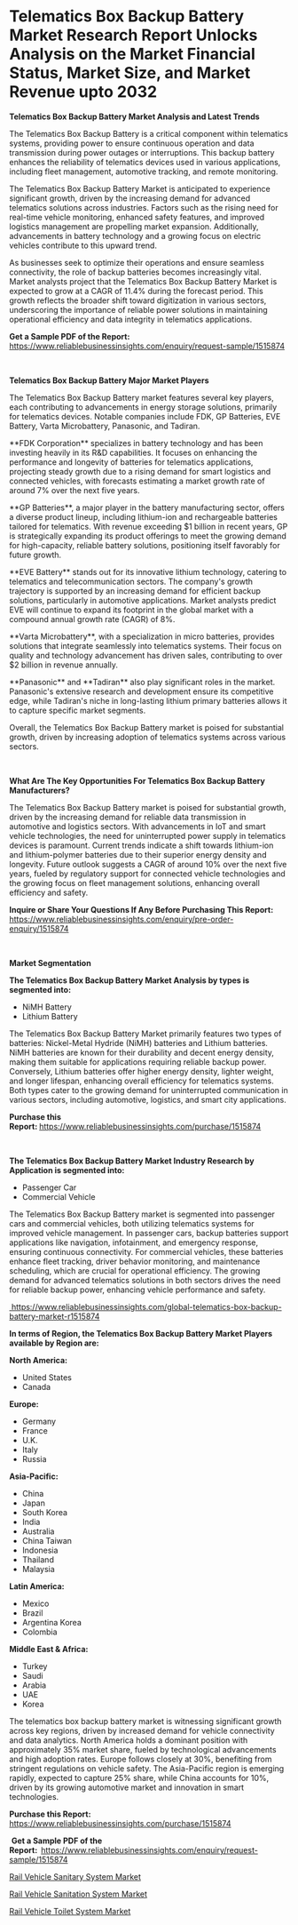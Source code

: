 <p><h1>Telematics Box Backup Battery Market Research Report Unlocks Analysis on the Market Financial Status, Market Size, and Market Revenue upto 2032</h1></p><p><strong>Telematics Box Backup Battery Market Analysis and Latest Trends</strong></p>
<p><p>The Telematics Box Backup Battery is a critical component within telematics systems, providing power to ensure continuous operation and data transmission during power outages or interruptions. This backup battery enhances the reliability of telematics devices used in various applications, including fleet management, automotive tracking, and remote monitoring.</p><p>The Telematics Box Backup Battery Market is anticipated to experience significant growth, driven by the increasing demand for advanced telematics solutions across industries. Factors such as the rising need for real-time vehicle monitoring, enhanced safety features, and improved logistics management are propelling market expansion. Additionally, advancements in battery technology and a growing focus on electric vehicles contribute to this upward trend.</p><p>As businesses seek to optimize their operations and ensure seamless connectivity, the role of backup batteries becomes increasingly vital. Market analysts project that the Telematics Box Backup Battery Market is expected to grow at a CAGR of 11.4% during the forecast period. This growth reflects the broader shift toward digitization in various sectors, underscoring the importance of reliable power solutions in maintaining operational efficiency and data integrity in telematics applications.</p></p>
<p><strong>Get a Sample PDF of the Report:&nbsp;</strong> <a href="https://www.reliablebusinessinsights.com/enquiry/request-sample/1515874?utm_campaign=100&utm_medium=2&utm_source=Github&utm_content=ia&utm_term=18012025&utm_id=telematics-box-backup-battery">https://www.reliablebusinessinsights.com/enquiry/request-sample/1515874</a></p>
<p>&nbsp;</p>
<p><strong>Telematics Box Backup Battery Major Market Players</strong></p>
<p><p>The Telematics Box Backup Battery market features several key players, each contributing to advancements in energy storage solutions, primarily for telematics devices. Notable companies include FDK, GP Batteries, EVE Battery, Varta Microbattery, Panasonic, and Tadiran.</p><p>**FDK Corporation** specializes in battery technology and has been investing heavily in its R&D capabilities. It focuses on enhancing the performance and longevity of batteries for telematics applications, projecting steady growth due to a rising demand for smart logistics and connected vehicles, with forecasts estimating a market growth rate of around 7% over the next five years.</p><p>**GP Batteries**, a major player in the battery manufacturing sector, offers a diverse product lineup, including lithium-ion and rechargeable batteries tailored for telematics. With revenue exceeding $1 billion in recent years, GP is strategically expanding its product offerings to meet the growing demand for high-capacity, reliable battery solutions, positioning itself favorably for future growth.</p><p>**EVE Battery** stands out for its innovative lithium technology, catering to telematics and telecommunication sectors. The company's growth trajectory is supported by an increasing demand for efficient backup solutions, particularly in automotive applications. Market analysts predict EVE will continue to expand its footprint in the global market with a compound annual growth rate (CAGR) of 8%.</p><p>**Varta Microbattery**, with a specialization in micro batteries, provides solutions that integrate seamlessly into telematics systems. Their focus on quality and technology advancement has driven sales, contributing to over $2 billion in revenue annually.</p><p>**Panasonic** and **Tadiran** also play significant roles in the market. Panasonic's extensive research and development ensure its competitive edge, while Tadiran's niche in long-lasting lithium primary batteries allows it to capture specific market segments.</p><p>Overall, the Telematics Box Backup Battery market is poised for substantial growth, driven by increasing adoption of telematics systems across various sectors.</p></p>
<p>&nbsp;</p>
<p><strong>What Are The Key Opportunities For Telematics Box Backup Battery Manufacturers?</strong></p>
<p><p>The Telematics Box Backup Battery market is poised for substantial growth, driven by the increasing demand for reliable data transmission in automotive and logistics sectors. With advancements in IoT and smart vehicle technologies, the need for uninterrupted power supply in telematics devices is paramount. Current trends indicate a shift towards lithium-ion and lithium-polymer batteries due to their superior energy density and longevity. Future outlook suggests a CAGR of around 10% over the next five years, fueled by regulatory support for connected vehicle technologies and the growing focus on fleet management solutions, enhancing overall efficiency and safety.</p></p>
<p><strong>Inquire or Share Your Questions If Any Before Purchasing This Report:</strong> <a href="https://www.reliablebusinessinsights.com/enquiry/pre-order-enquiry/1515874?utm_campaign=100&utm_medium=2&utm_source=Github&utm_content=ia&utm_term=18012025&utm_id=telematics-box-backup-battery">https://www.reliablebusinessinsights.com/enquiry/pre-order-enquiry/1515874</a></p>
<p>&nbsp;</p>
<p><strong>Market Segmentation</strong></p>
<p><strong>The Telematics Box Backup Battery Market Analysis by types is segmented into:</strong></p>
<p><ul><li>NiMH Battery</li><li>Lithium Battery</li></ul></p>
<p><p>The Telematics Box Backup Battery Market primarily features two types of batteries: Nickel-Metal Hydride (NiMH) batteries and Lithium batteries. NiMH batteries are known for their durability and decent energy density, making them suitable for applications requiring reliable backup power. Conversely, Lithium batteries offer higher energy density, lighter weight, and longer lifespan, enhancing overall efficiency for telematics systems. Both types cater to the growing demand for uninterrupted communication in various sectors, including automotive, logistics, and smart city applications.</p></p>
<p><strong>Purchase this Report:&nbsp;</strong><a href="https://www.reliablebusinessinsights.com/purchase/1515874?utm_campaign=100&utm_medium=2&utm_source=Github&utm_content=ia&utm_term=18012025&utm_id=telematics-box-backup-battery">https://www.reliablebusinessinsights.com/purchase/1515874</a></p>
<p>&nbsp;</p>
<p><strong>The Telematics Box Backup Battery Market Industry Research by Application is segmented into:</strong></p>
<p><ul><li>Passenger Car</li><li>Commercial Vehicle</li></ul></p>
<p><p>The Telematics Box Backup Battery market is segmented into passenger cars and commercial vehicles, both utilizing telematics systems for improved vehicle management. In passenger cars, backup batteries support applications like navigation, infotainment, and emergency response, ensuring continuous connectivity. For commercial vehicles, these batteries enhance fleet tracking, driver behavior monitoring, and maintenance scheduling, which are crucial for operational efficiency. The growing demand for advanced telematics solutions in both sectors drives the need for reliable backup power, enhancing vehicle performance and safety.</p></p>
<p><a href="https://www.reliablebusinessinsights.com/global-telematics-box-backup-battery-market-r1515874?utm_campaign=100&utm_medium=2&utm_source=Github&utm_content=ia&utm_term=18012025&utm_id=telematics-box-backup-battery">&nbsp;https://www.reliablebusinessinsights.com/global-telematics-box-backup-battery-market-r1515874</a></p>
<p><strong>In terms of Region, the Telematics Box Backup Battery Market Players available by Region are:</strong></p>
<p>
    <p> <strong> North America: </strong>
        <ul>
            <li>United States</li>
            <li>Canada</li>
        </ul>
        </p> 
    <p> <strong> Europe: </strong>
        <ul>
            <li>Germany</li>
            <li>France</li>
            <li>U.K.</li>
            <li>Italy</li>
            <li>Russia</li>
        </ul>
        </p> 
    <p> <strong> Asia-Pacific: </strong>
        <ul>
            <li>China</li>
            <li>Japan</li>
            <li>South Korea</li>
            <li>India</li>
            <li>Australia</li>
            <li>China Taiwan</li>
            <li>Indonesia</li>
            <li>Thailand</li>
            <li>Malaysia</li>
        </ul>
        </p> 
    <p> <strong> Latin America: </strong>
        <ul>
            <li>Mexico</li>
            <li>Brazil</li>
            <li>Argentina Korea</li>
            <li>Colombia</li>
        </ul>
        </p> 
    <p> <strong> Middle East & Africa: </strong>
        <ul>
            <li>Turkey</li>
            <li>Saudi</li>
            <li>Arabia</li>
            <li>UAE</li>
            <li>Korea</li>
        </ul>
    </p>
    </p>
<p><p>The telematics box backup battery market is witnessing significant growth across key regions, driven by increased demand for vehicle connectivity and data analytics. North America holds a dominant position with approximately 35% market share, fueled by technological advancements and high adoption rates. Europe follows closely at 30%, benefiting from stringent regulations on vehicle safety. The Asia-Pacific region is emerging rapidly, expected to capture 25% share, while China accounts for 10%, driven by its growing automotive market and innovation in smart technologies.</p></p>
<p><strong>Purchase this Report: </strong><a href="https://www.reliablebusinessinsights.com/purchase/1515874?utm_campaign=100&utm_medium=2&utm_source=Github&utm_content=ia&utm_term=18012025&utm_id=telematics-box-backup-battery">https://www.reliablebusinessinsights.com/purchase/1515874</a></p>
<p>&nbsp;<strong>Get a Sample PDF of the Report:&nbsp;&nbsp;</strong><a href="https://www.reliablebusinessinsights.com/enquiry/request-sample/1515874?utm_campaign=100&utm_medium=2&utm_source=Github&utm_content=ia&utm_term=18012025&utm_id=telematics-box-backup-battery">https://www.reliablebusinessinsights.com/enquiry/request-sample/1515874</a></p>
<p><strong></strong></p>
<p><p><a href="https://github.com/lvaill871987/Market-Research-Report-List-1/blob/main/rail-vehicle-sanitary-system-market.md?utm_campaign=100&utm_medium=2&utm_source=Github&utm_content=ia&utm_term=18012025&utm_id=telematics-box-backup-battery">Rail Vehicle Sanitary System Market</a></p><p><a href="https://github.com/tanekacalderon743/Market-Research-Report-List-1/blob/main/rail-vehicle-sanitation-system-market.md?utm_campaign=100&utm_medium=2&utm_source=Github&utm_content=ia&utm_term=18012025&utm_id=telematics-box-backup-battery">Rail Vehicle Sanitation System Market</a></p><p><a href="https://github.com/klaassenmackenzie6/Market-Research-Report-List-1/blob/main/rail-vehicle-toilet-system-market.md?utm_campaign=100&utm_medium=2&utm_source=Github&utm_content=ia&utm_term=18012025&utm_id=telematics-box-backup-battery">Rail Vehicle Toilet System Market</a></p></p>